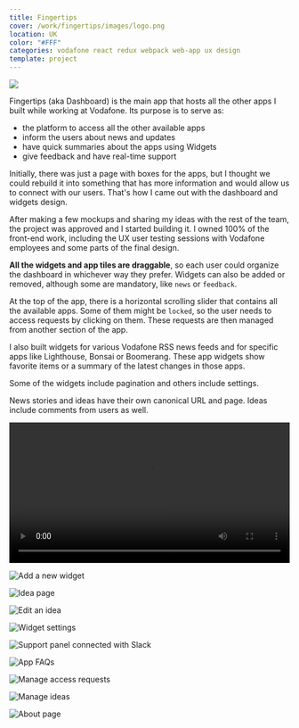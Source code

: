 ```yaml
---
title: Fingertips
cover: /work/fingertips/images/logo.png
location: UK
color: "#FFF"
categories: vodafone react redux webpack web-app ux design
template: project
---
```


![](/work/fingertips/images/1.png)

Fingertips (aka Dashboard) is the main app that hosts all the other apps I built while working at Vodafone. Its purpose is to serve as:

- the platform to access all the other available apps
- inform the users about news and updates
- have quick summaries about the apps using Widgets
- give feedback and have real-time support

Initially, there was just a page with boxes for the apps, but I thought we could rebuild it into something that has more information and would allow us to connect with our users. That's how I came out with the dashboard and widgets design.

After making a few mockups and sharing my ideas with the rest of the team, the project was approved and I started building it. I owned 100% of the front-end work, including the UX user testing sessions with Vodafone employees and some parts of the final design.

**All the widgets and app tiles are draggable**, so each user could organize the dashboard in whichever way they prefer. Widgets can also be added or removed, although some are mandatory, like `news` or `feedback`.

At the top of the app, there is a horizontal scrolling slider that contains all the available apps. Some of them might be `locked`, so the user needs to access requests by clicking on them. These requests are then managed from another section of the app.

I also built widgets for various Vodafone RSS news feeds and for specific apps like Lighthouse, Bonsai or Boomerang. These app widgets show favorite items or a summary of the latest changes in those apps.

Some of the widgets include pagination and others include settings.

News stories and ideas have their own canonical URL and page. Ideas include comments from users as well.

<video class="full-img" width="100%" controls>
  <source src="/work/fingertips/images/tour.mp4" type="video/mp4" />
</video>

![](/work/fingertips/images/2.jpg "Add a new widget")

![](/work/fingertips/images/3.jpg "Idea page")

![](/work/fingertips/images/4.jpg "Edit an idea")

![](/work/fingertips/images/5.jpg "Widget settings")

![](/work/fingertips/images/6.jpg "Support panel connected with Slack")

![](/work/fingertips/images/7.jpg "App FAQs")

![](/work/fingertips/images/8.jpg "Manage access requests")

![](/work/fingertips/images/9.jpg "Manage ideas")

![](/work/fingertips/images/10.jpg "About page")
